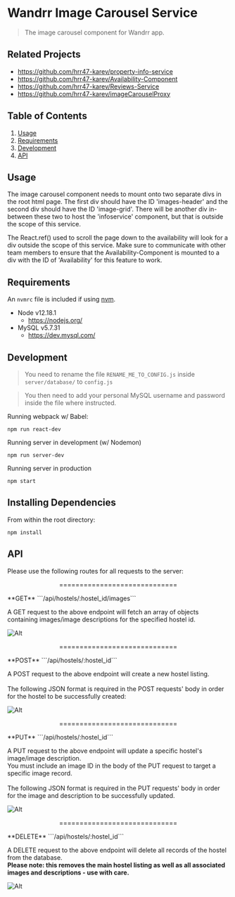 # Wandrr Image Carousel Service

> The image carousel component for Wandrr app.

## Related Projects

  - https://github.com/hrr47-karev/property-info-service
  - https://github.com/hrr47-karev/Availability-Component
  - https://github.com/hrr47-karev/Reviews-Service
  - https://github.com/hrr47-karev/imageCarouselProxy

## Table of Contents

1. [Usage](#usage)
2. [Requirements](#requirements)
3. [Development](#development)
4. [API](#api)

## Usage

The image carousel component needs to mount onto two separate divs in the root html page. The first div should have the ID 'images-header' and the second div should have the ID 'image-grid'. There will be another div in-between these two to host the 'infoservice' component, but that is outside the scope of this service.

The React.ref() used to scroll the page down to the availability will look for a div outside the scope of this service. Make sure to communicate with other team members to ensure that the Availability-Component is mounted to a div with the ID of 'Availability' for this feature to work.

## Requirements

An `nvmrc` file is included if using [nvm](https://github.com/creationix/nvm).

- Node v12.18.1
  - https://nodejs.org/
- MySQL v5.7.31
  - https://dev.mysql.com/

## Development

> You need to rename the file ```RENAME_ME_TO_CONFIG.js``` inside ```server/database/``` to ```config.js```

> You then need to add your personal MySQL username and password inside the file where instructed.


Running webpack w/ Babel:

```
npm run react-dev
```

Running server in development (w/ Nodemon)

```
npm run server-dev
```

Running server in production

```
npm start
```

## Installing Dependencies

From within the root directory:

```
npm install
```

## API

Please use the following routes for all requests to the server:

<p align="center">=============================</p>
**GET**
```/api/hostels/:hostel_id/images```

A GET request to the above endpoint will fetch an array of objects containing images/image descriptions for the specified hostel id.

![Alt ](/screenshots/GET-request.png?raw=true "GET request sample data")


<p align="center">=============================</p>
**POST**
```/api/hostels/:hostel_id```

A POST request to the above endpoint will create a new hostel listing.
<br /><br />The following JSON format is required in the POST requests' body in order for the hostel to be successfully created:

![Alt ](/screenshots/POST-request.png?raw=true "Example JSON body for POST request")


<p align="center">=============================</p>
**PUT**
```/api/hostels/:hostel_id```

A PUT request to the above endpoint will update a specific hostel's image/image description.
<br />You must include an image ID in the body of the PUT request to target a specific image record.
<br /><br />The following JSON format is required in the PUT requests' body in order for the image and description to be successfully updated.

![Alt ](/screenshots/PUT-request.png?raw=true "Example JSON body for PUT request")


<p align="center">=============================</p>
**DELETE**
```/api/hostels/:hostel_id```

A DELETE request to the above endpoint will delete all records of the hostel from the database.
<br />**Please note: this removes the main hostel listing as well as all associated images and descriptions - use with care.**

![Alt ](/screenshots/DELETE-request.png?raw=true "DELETE request success example")
